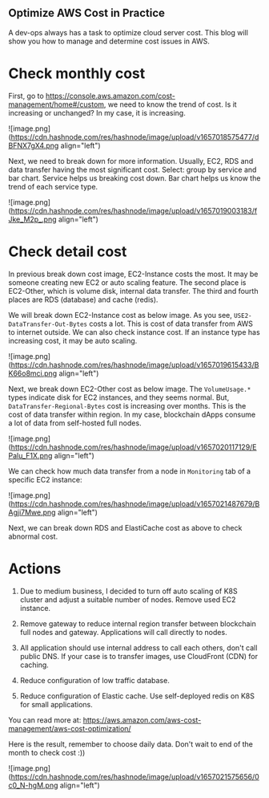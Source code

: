 ## Optimize AWS Cost in Practice

A dev-ops always has a task to optimize cloud server cost. This blog will show you how to manage and determine cost issues in AWS.

# Check monthly cost

First, go to https://console.aws.amazon.com/cost-management/home#/custom, we need to know the trend of cost. Is it increasing or unchanged? In my case, it is increasing.

![image.png](https://cdn.hashnode.com/res/hashnode/image/upload/v1657018575477/dBFNX7gX4.png align="left")

Next, we need to break down for more information. Usually, EC2, RDS and data transfer having the most significant cost. Select: group by service and bar chart. Service helps us breaking cost down. Bar chart helps us know the trend of each service type.

![image.png](https://cdn.hashnode.com/res/hashnode/image/upload/v1657019003183/fJke_M2p_.png align="left")

# Check detail cost

In previous break down cost image, EC2-Instance costs the most. It may be someone creating new EC2 or auto scaling feature. The second place is EC2-Other, which is volume disk, internal data transfer. The third and fourth places are RDS (database) and cache (redis).

We will break down EC2-Instance cost as below image. As you see, `USE2-DataTransfer-Out-Bytes` costs a lot. This is cost of data transfer from AWS to internet outside. We can also check instance cost. If an instance type has increasing cost, it may be auto scaling.

![image.png](https://cdn.hashnode.com/res/hashnode/image/upload/v1657019615433/BK66o8mci.png align="left")

Next, we break down EC2-Other cost as below image. The `VolumeUsage.*` types indicate disk for EC2 instances, and they seems normal. But, `DataTransfer-Regional-Bytes` cost is increasing over months. This is the cost of data transfer within region. In my case, blockchain dApps consume a lot of data from  self-hosted full nodes.

![image.png](https://cdn.hashnode.com/res/hashnode/image/upload/v1657020117129/EPalu_F1X.png align="left")

We can check how much data transfer from a node in `Monitoring` tab of a specific EC2 instance:


![image.png](https://cdn.hashnode.com/res/hashnode/image/upload/v1657021487679/BAgji7Mwe.png align="left")

Next, we can break down RDS and ElastiCache cost as above to check abnormal cost.

# Actions

1. Due to medium business, I decided to turn off auto scaling of K8S cluster and adjust a suitable number of nodes. Remove used EC2 instance.

2. Remove gateway to reduce internal region transfer between blockchain full nodes and gateway. Applications will call directly to nodes.

3. All application should use internal address to call each others, don't call public DNS. If your case is to transfer images, use CloudFront (CDN) for caching. 

4. Reduce configuration of low traffic database.

5. Reduce configuration of Elastic cache. Use self-deployed redis on K8S for small applications.

You can read more at: https://aws.amazon.com/aws-cost-management/aws-cost-optimization/

Here is the result, remember to choose daily data. Don't wait to end of the month to check cost :))

![image.png](https://cdn.hashnode.com/res/hashnode/image/upload/v1657021575656/0c0_N-hgM.png align="left")
